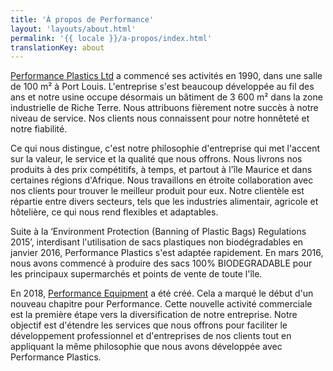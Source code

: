 ```yaml
---
title: 'À propos de Performance'
layout: 'layouts/about.html'
permalink: '{{ locale }}/a-propos/index.html'
translationKey: about
---
```


[Performance Plastics Ltd](/fr/plastiques) a commencé ses activités en 1990, dans une salle de 100 m² à Port Louis. L'entreprise s'est beaucoup développée au fil des ans et notre usine occupe désormais un bâtiment de 3 600 m² dans la zone industrielle de Riche Terre. Nous attribuons fièrement notre succès à notre niveau de service. Nos clients nous connaissent pour notre honnêteté et notre fiabilité.

Ce qui nous distingue, c'est notre philosophie d'entreprise qui met l'accent sur la valeur, le service et la qualité que nous offrons. Nous livrons nos produits à des prix compétitifs, à temps, et partout à l'île Maurice et dans certaines régions d'Afrique. Nous travaillons en étroite collaboration avec nos clients pour trouver le meilleur produit pour eux. Notre clientèle est répartie entre divers secteurs, tels que les industries alimentair, agricole et hôtelière, ce qui nous rend flexibles et adaptables.

Suite à la ‘Environment Protection (Banning of Plastic Bags) Regulations 2015’, interdisant l'utilisation de sacs plastiques non biodégradables en janvier 2016, Performance Plastics s'est adaptée rapidement. En mars 2016, nous avons commencé à produire des sacs 100% BIODEGRADABLE pour les principaux supermarchés et points de vente de toute l'île.

En 2018, [Performance Equipment](/fr/equipment) a été créé. Cela a marqué le début d'un nouveau chapitre pour Performance. Cette nouvelle activité commerciale est la première étape vers la diversification de notre entreprise. Notre objectif est d'étendre les services que nous offrons pour faciliter le développement professionnel et d'entreprises de nos clients tout en appliquant la même philosophie que nous avons développée avec Performance Plastics.
